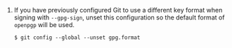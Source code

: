 1. If you have previously configured Git to use a different key format when signing with `--gpg-sign`, unset this configuration so the default format of `openpgp` will be used.

   ```Shell
   $ git config --global --unset gpg.format
   ```
